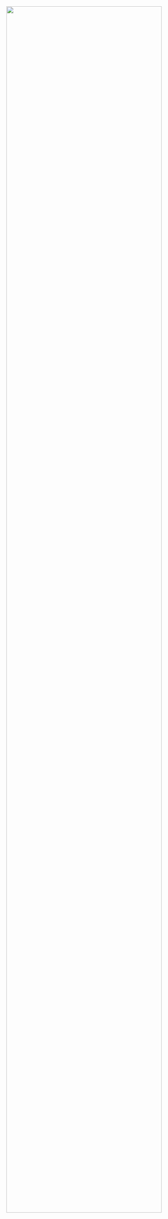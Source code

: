 <div align="top">
<img src="https://rishavanand.github.io/static/images/greetings.gif" style="width: 90%" />
</div>  
